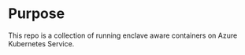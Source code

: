 # Purpose

This repo is a collection of  running enclave aware containers on Azure Kubernetes Service. 